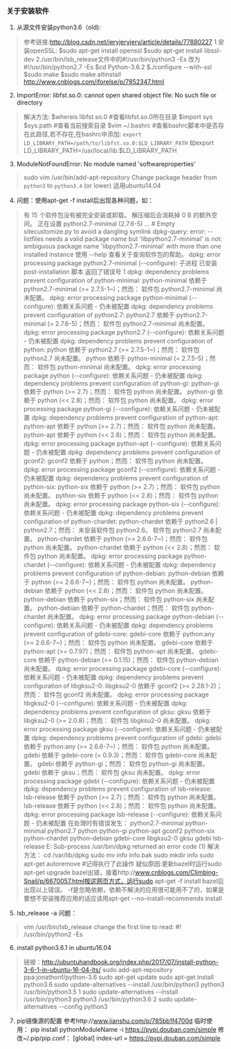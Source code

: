 ﻿### 关于安装软件

 1. 从源文件安装python3.6（old):
 >参考链接:http://blog.csdn.net/jeryjeryjery/article/details/77880227
 >1.安装openSSL:
 >\$sudo apt-get install openssl
\$sudo apt-get install libssl-dev
2./usr/bin/lsb_release文件中的#!/usr/bin/python3 -Es 改为 #!/usr/bin/python2.7 -Es
\$cd Python-3.6.2
\$./configure --with-ssl
\$sudo make
$sudo make altinstall
http://www.cnblogs.com/iforelse/p/7852347.html

 2. ImportError: libfst.so.0: cannot open shared object file: No such file or directory
 >解决方法:
 >\$whereis libfst.so.0 #查看libfst.so.0所在目录
 >\$import sys
 >\$sys.path #查看当前搜索目录
 >\$vim ~/.bashrc  #查看bashrc脚本中是否存在此路径,若不存在,在bashrc中添加:
 >`export LD_LIBRARY_PATH=/path/to/libfst.so.0:$LD_LIBRARY_PATH`
 >如export LD_LIBRARY_PATH=/usr/local/lib:$LD_LIBRARY_PATH

 3. ModuleNotFoundError: No module named 'softwareproperties'
 >sudo vim /usr/bin/add-apt-repository
 >Change package header from `python3` to `python3.4` (or lower)
 >适用ubuntu14.04

 4. 问题：使用apt-get -f install后出现各种问题，如：
 >有 15 个软件包没有被完全安装或卸载。
解压缩后会消耗掉 0 B 的额外空间。
正在设置 python2.7-minimal (2.7.6-5) ...
\# Empty sitecustomize.py to avoid a dangling symlink
dpkg-query: error: --listfiles needs a valid package name but 'libpython2.7-minimal' is not: ambiguous package name 'libpython2.7-minimal' with more than one installed instance
使用 --help 查看关于查询软件包的帮助。
dpkg: error processing package python2.7-minimal (--configure):
子进程 已安装 post-installation 脚本 返回了错误号 1
dpkg: dependency problems prevent configuration of python-minimal:
python-minimal 依赖于 python2.7-minimal (>= 2.7.5-1~)；然而：
软件包 python2.7-minimal 尚未配置。
dpkg: error processing package python-minimal (--configure):
依赖关系问题 - 仍未被配置
dpkg: dependency problems prevent configuration of python2.7:
python2.7 依赖于 python2.7-minimal (= 2.7.6-5)；然而：
软件包 python2.7-minimal 尚未配置。
dpkg: error processing package python2.7 (--configure):
依赖关系问题 - 仍未被配置
dpkg: dependency problems prevent configuration of python:
python 依赖于 python2.7 (>= 2.7.5-1~)；然而：
软件包 python2.7 尚未配置。
python 依赖于 python-minimal (= 2.7.5-5)；然而：
软件包 python-minimal 尚未配置。
dpkg: error processing package python (--configure):
依赖关系问题 - 仍未被配置
dpkg: dependency problems prevent configuration of python-gi:
python-gi 依赖于 python (>= 2.7)；然而：
软件包 python 尚未配置。
python-gi 依赖于 python (<< 2.8)；然而：
软件包 python 尚未配置。
dpkg: error processing package python-gi (--configure):
依赖关系问题 - 仍未被配置
dpkg: dependency problems prevent configuration of python-apt:
python-apt 依赖于 python (>= 2.7)；然而：
软件包 python 尚未配置。
python-apt 依赖于 python (<< 2.8)；然而：
软件包 python 尚未配置。
dpkg: error processing package python-apt (--configure):
依赖关系问题 - 仍未被配置
dpkg: dependency problems prevent configuration of gconf2:
gconf2 依赖于 python；然而：
软件包 python 尚未配置。
dpkg: error processing package gconf2 (--configure):
依赖关系问题 - 仍未被配置
dpkg: dependency problems prevent configuration of python-six:
python-six 依赖于 python (>= 2.7)；然而：
软件包 python 尚未配置。
python-six 依赖于 python (<< 2.8)；然而：
软件包 python 尚未配置。
dpkg: error processing package python-six (--configure):
依赖关系问题 - 仍未被配置
dpkg: dependency problems prevent configuration of python-chardet:
python-chardet 依赖于 python2.6 | python2.7；然而：
未安装软件包 python2.6。
软件包 python2.7 尚未配置。
python-chardet 依赖于 python (>= 2.6.6-7~)；然而：
软件包 python 尚未配置。
python-chardet 依赖于 python (<< 2.8)；然而：
软件包 python 尚未配置。
dpkg: error processing package python-chardet (--configure):
依赖关系问题 - 仍未被配置
dpkg: dependency problems prevent configuration of python-debian:
python-debian 依赖于 python (>= 2.6.6-7~)；然而：
软件包 python 尚未配置。
python-debian 依赖于 python (<< 2.8)；然而：
软件包 python 尚未配置。
python-debian 依赖于 python-six；然而：
软件包 python-six 尚未配置。
python-debian 依赖于 python-chardet；然而：
软件包 python-chardet 尚未配置。
dpkg: error processing package python-debian (--configure):
依赖关系问题 - 仍未被配置
dpkg: dependency problems prevent configuration of gdebi-core:
gdebi-core 依赖于 python:any (>= 2.6.6-7~)；然而：
软件包 python 尚未配置。
gdebi-core 依赖于 python-apt (>= 0.7.97)；然而：
软件包 python-apt 尚未配置。
gdebi-core 依赖于 python-debian (>= 0.1.15)；然而：
软件包 python-debian 尚未配置。
dpkg: error processing package gdebi-core (--configure):
依赖关系问题 - 仍未被配置
dpkg: dependency problems prevent configuration of libgksu2-0:
libgksu2-0 依赖于 gconf2 (>= 2.28.1-2)；然而：
软件包 gconf2 尚未配置。
dpkg: error processing package libgksu2-0 (--configure):
依赖关系问题 - 仍未被配置
dpkg: dependency problems prevent configuration of gksu:
gksu 依赖于 libgksu2-0 (>= 2.0.8)；然而：
软件包 libgksu2-0 尚未配置。
dpkg: error processing package gksu (--configure):
依赖关系问题 - 仍未被配置
dpkg: dependency problems prevent configuration of gdebi:
gdebi 依赖于 python:any (>= 2.6.6-7~)；然而：
软件包 python 尚未配置。
gdebi 依赖于 gdebi-core (= 0.9.3)；然而：
软件包 gdebi-core 尚未配置。
gdebi 依赖于 python-gi；然而：
软件包 python-gi 尚未配置。
gdebi 依赖于 gksu；然而：
软件包 gksu 尚未配置。
dpkg: error processing package gdebi (--configure):
依赖关系问题 - 仍未被配置
dpkg: dependency problems prevent configuration of lsb-release:
lsb-release 依赖于 python (>= 2.7)；然而：
软件包 python 尚未配置。
lsb-release 依赖于 python (<< 2.8)；然而：
软件包 python 尚未配置。
dpkg: error processing package lsb-release (--configure):
依赖关系问题 - 仍未被配置
在处理时有错误发生：
python2.7-minimal
python-minimal
python2.7
python
python-gi
python-apt
gconf2
python-six
python-chardet
python-debian
gdebi-core
libgksu2-0
gksu
gdebi
lsb-release
E: Sub-process /usr/bin/dpkg returned an error code (1)
解决方法：
cd /var/lib/dpkg 
sudo mv info info.bak 
sudo mkdir info
sudo apt-get autoremove #记得执行了此操作
疑似原因:更新bazel时运行sudo apt-get upgrade bazel出错，接着http://www.cnblogs.com/Climbing-Snail/p/6670057.html按这网页方式，运行sudo apt-get -f install bazel后出现以上错误。
-f是忽略依赖，依赖不解决的应用很可能用不了的，如果是要想不安装推荐应用的话应该用apt-get --no-install-recommends install

 5. lsb_release -a 问题：
 > vim /usr/bin/lsb_release
 > change the first line to read: #! /usr/bin/python2 -Es

 6. install python3.6.1 in ubuntu16.04
 > 链接：http://ubuntuhandbook.org/index.php/2017/07/install-python-3-6-1-in-ubuntu-16-04-lts/
 >sudo add-apt-repository ppa:jonathonf/python-3.6
sudo apt-get update
sudo apt-get install python3.6
sudo update-alternatives --install /usr/bin/python3 python3 /usr/bin/python3.5 1
sudo update-alternatives --install /usr/bin/python3 python3 /usr/bin/python3.6 2
sudo update-alternatives --config python3 

 7.  pip镜像源的配置
参考http://www.jianshu.com/p/785bb1f4700d
临时使用：
pip install pythonModuleName -i https://pypi.douban.com/simple
修改~/.pip/pip.conf：
[global]
index-url = https://pypi.douban.com/simple 